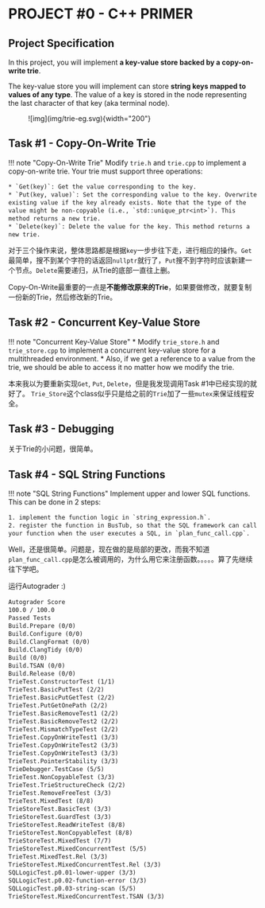 # PROJECT #0 - C++ PRIMER

## Project Specification

In this project, you will implement **a key-value store backed by a copy-on-write trie**.

The key-value store you will implement can store **string keys mapped to values of any type**. The value of a key is stored in the node representing the last character of that key (aka terminal node).


<figure markdown>
![img](img/trie-eg.svg){width="200"}
</figure>

## Task #1 - Copy-On-Write Trie

!!! note "Copy-On-Write Trie"
    Modify `trie.h` and `trie.cpp` to implement a copy-on-write trie. Your trie must support three operations:

    * `Get(key)`: Get the value corresponding to the key.
    * `Put(key, value)`: Set the corresponding value to the key. Overwrite existing value if the key already exists. Note that the type of the value might be non-copyable (i.e., `std::unique_ptr<int>`). This method returns a new trie.
    * `Delete(key)`: Delete the value for the key. This method returns a new trie.

对于三个操作来说，整体思路都是根据`key`一步步往下走，进行相应的操作。`Get`最简单，搜不到某个字符的话返回`nullptr`就行了，`Put`搜不到字符时应该新建一个节点。`Delete`需要递归，从Trie的底部一直往上删。

Copy-On-Write最重要的一点是**不能修改原来的Trie**，如果要做修改，就要复制一份新的Trie，然后修改新的Trie。

## Task #2 - Concurrent Key-Value Store

!!! note "Concurrent Key-Value Store"
    * Modify `trie_store.h` and `trie_store.cpp` to implement a concurrent key-value store for a multithreaded environment.
    * Also, if we get a reference to a value from the trie, we should be able to access it no matter how we modify the trie.

本来我以为要重新实现`Get`, `Put`, `Delete`，但是我发现调用Task #1中已经实现的就好了。
`Trie_Store`这个class似乎只是给之前的`Trie`加了一些`mutex`来保证线程安全。

## Task #3 - Debugging

关于Trie的小问题，很简单。

## Task #4 - SQL String Functions

!!! note "SQL String Functions"
    Implement upper and lower SQL functions. This can be done in 2 steps:
    
    1. implement the function logic in `string_expression.h`.
    2. register the function in BusTub, so that the SQL framework can call your function when the user executes a SQL, in `plan_func_call.cpp`.

Well，还是很简单。问题是，现在做的是局部的更改，而我不知道`plan_func_call.cpp`是怎么被调用的，为什么用它来注册函数。。。。。算了先继续往下学吧。

运行Autograder :)
```
Autograder Score
100.0 / 100.0
Passed Tests
Build.Prepare (0/0)
Build.Configure (0/0)
Build.ClangFormat (0/0)
Build.ClangTidy (0/0)
Build (0/0)
Build.TSAN (0/0)
Build.Release (0/0)
TrieTest.ConstructorTest (1/1)
TrieTest.BasicPutTest (2/2)
TrieTest.BasicPutGetTest (2/2)
TrieTest.PutGetOnePath (2/2)
TrieTest.BasicRemoveTest1 (2/2)
TrieTest.BasicRemoveTest2 (2/2)
TrieTest.MismatchTypeTest (2/2)
TrieTest.CopyOnWriteTest1 (3/3)
TrieTest.CopyOnWriteTest2 (3/3)
TrieTest.CopyOnWriteTest3 (3/3)
TrieTest.PointerStability (3/3)
TrieDebugger.TestCase (5/5)
TrieTest.NonCopyableTest (3/3)
TrieTest.TrieStructureCheck (2/2)
TrieTest.RemoveFreeTest (3/3)
TrieTest.MixedTest (8/8)
TrieStoreTest.BasicTest (3/3)
TrieStoreTest.GuardTest (3/3)
TrieStoreTest.ReadWriteTest (8/8)
TrieStoreTest.NonCopyableTest (8/8)
TrieStoreTest.MixedTest (7/7)
TrieStoreTest.MixedConcurrentTest (5/5)
TrieTest.MixedTest.Rel (3/3)
TrieStoreTest.MixedConcurrentTest.Rel (3/3)
SQLLogicTest.p0.01-lower-upper (3/3)
SQLLogicTest.p0.02-function-error (3/3)
SQLLogicTest.p0.03-string-scan (5/5)
TrieStoreTest.MixedConcurrentTest.TSAN (3/3)
```
